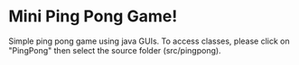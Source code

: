 # Mini Ping Pong Game!
Simple ping pong game using java GUIs. 
To access classes, please click on "PingPong" then select the source folder (src/pingpong).
